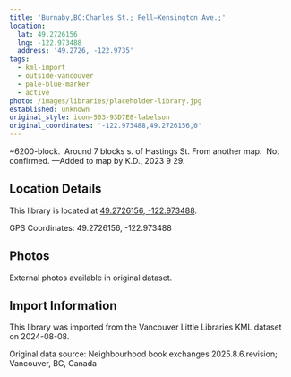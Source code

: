 ```yaml
---
title: 'Burnaby,BC:Charles St.; Fell—Kensington Ave.;'
location:
  lat: 49.2726156
  lng: -122.973488
  address: '49.2726, -122.9735'
tags:
  - kml-import
  - outside-vancouver
  - pale-blue-marker
  - active
photo: /images/libraries/placeholder-library.jpg
established: unknown
original_style: icon-503-93D7E8-labelson
original_coordinates: '-122.973488,49.2726156,0'
---
```

~6200-block.  Around 7 blocks s. of Hastings St.
From another map.  Not confirmed.
—Added to map by K.D., 2023 9 29.  

## Location Details

This library is located at [49.2726156, -122.973488](https://www.google.com/maps?q=49.2726156,-122.973488).

GPS Coordinates: 49.2726156, -122.973488

## Photos

External photos available in original dataset.

## Import Information

This library was imported from the Vancouver Little Libraries KML dataset on 2024-08-08.

Original data source: Neighbourhood book exchanges 2025.8.6.revision; Vancouver, BC, Canada
